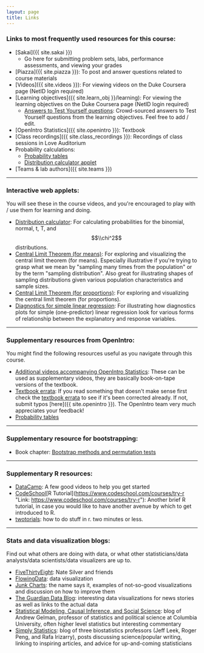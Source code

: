 ```yaml
---
layout: page
title: Links
---
```


### Links to most frequently used resources for this course:

* [Sakai]({{ site.sakai }})
    * Go here for submitting problem sets, labs, performance assessments, and viewing your grades
* [Piazza]({{ site.piazza }}): To post and answer questions related to course materials
* [Videos]({{ site.videos }}): For viewing videos on the Duke Coursera page (NetID login required)
* [Learning objectives]({{ site.learn_obj }}/learning): For viewing the learning objectives on the Duke Coursera page (NetID login required)
    * [Answers to Test Yourself questions](https://drive.google.com/?ddrp=1#folders/0B0Y2lFgS9uiDNWhyQjRTei1GbjA): Crowd-sourced answers to Test Yourself questions from the learning objectives. Feel free to add / edit.
* [OpenIntro Statistics]({{ site.openintro }}): Textbook
* [Class recordings]({{ site.class_recordings }}): Recordings of class sessions in Love Auditorium
* Probability calculations:
    * [Probability tables](https://www.openintro.org/download.php?file=os2_prob_tables&referrer=/stat/textbook.php)
    * [Distribution calculator applet](https://gallery.shinyapps.io/dist_calc/)
* [Teams & lab authors]({{ site.teams }})


* * *

### Interactive web applets: 

You will see these in the course videos, and you're encouraged to play with / use them for learning and doing.  

* [Distribution calculator](https://gallery.shinyapps.io/dist_calc/ "Link: https://gallery.shinyapps.io/dist_calc/"): For calculating probabilities for the binomial, normal, t, T, and $$\\chi^2$$ distributions.
* [Central Limit Theorem (for means)](https://gallery.shinyapps.io/CLT_mean/ "Link: https://gallery.shinyapps.io/CLT_mean/"): For exploring and visualizing the central limit theorem (for means). Especially illustrative if you're trying to grasp what we mean by "sampling many times from the population" or by the term "sampling distribution". Also great for illustrating shapes of sampling distributions given various population characteristics and sample sizes.
* [Central Limit Theorem (for proportions)](https://gallery.shinyapps.io/CLT_prop/ "Link: https://gallery.shinyapps.io/CLT_prop/"): For exploring and visualizing the central limit theorem (for proportions).
* [Diagnostics for simple linear regression](https://gallery.shinyapps.io/slr_diag/ "Link: https://gallery.shinyapps.io/slr_diag/"): For illustrating how diagnostics plots for simple (one-predictor) linear regression look for various forms of relationship between the explanatory and response variables.

* * *

### Supplementary resources from OpenIntro: 

You might find the following resources useful as you navigate through this course.  

* [Additional videos accompanying OpenIntro Statistics](http://www.openintro.org/stat/videos.php "Link: http://www.openintro.org/stat/videos.php"): These can be used as supplementary videos, they are basically book-on-tape versions of the textbook.
* [Textbook errata](https://docs.google.com/spreadsheets/d/12GQ8HE-h-4N3Uh8SgvhhDd4hEMUN-T8gX5uszM1tWs8/edit): If you read something that doesn't make sense first check the [textbook errata](https://docs.google.com/spreadsheets/d/12GQ8HE-h-4N3Uh8SgvhhDd4hEMUN-T8gX5uszM1tWs8/edit) to see if it's been corrected already. If not, submit typos [here]({{ site.openintro }}). The OpenIntro team very much appreciates your feedback!
* [Probability tables](https://www.openintro.org/download.php?file=os2_prob_tables&referrer=/stat/textbook.php)

* * *

### Supplementary resource for bootstrapping:

* Book chapter: [Bootstrap methods and permutation tests](http://content.bfwpub.com/webroot_pubcontent/Content/BCS_4/IPS7e/Student/Companion%20Chapters/ips_chap16.pdf "Link: http://content.bfwpub.com/webroot_pubcontent/Content/BCS_4/IPS7e/Student/Companion%20Chapters/ips_chap16.pdf")

* * *

### Supplementary R resources:

* [DataCamp](https://www.datacamp.com/): A few good videos to help you get started
* [CodeSchool](https://www.codeschool.com/courses/try-r "Link: https://www.codeschool.com/courses/try-r")[R Tutorial](https://www.codeschool.com/courses/try-r "Link: https://www.codeschool.com/courses/try-r"): Another brief R tutorial, in case you would like to have another avenue by which to get introduced to R. 
* [twotorials](http://www.twotorials.com/): how to do stuff in r. two minutes or less.

* * * 

### Stats and data visualization blogs:

Find out what others are doing with data, or what other statisticians/data analysts/data scientists/data visualizers are up to.  

* [FiveThirtyEight](http://fivethirtyeight.com/ "Link: http://fivethirtyeight.com/"): Nate Silver and friends
* [FlowingData](http://flowingdata.com/ "Link: http://flowingdata.com/"): data visualization
* [Junk Charts](http://junkcharts.typepad.com/ "Link: http://junkcharts.typepad.com/"): the name says it, examples of not-so-good visualizations and discussion on how to improve them
* [The Guardian Data Blog](http://www.guardian.co.uk/news/datablog "Link: http://www.guardian.co.uk/news/datablog"): interesting data visualizations for news stories as well as links to the actual data
* [Statistical Modeling, Causal Inference, and Social Science](http://andrewgelman.com/ "Link: http://andrewgelman.com/"): blog of Andrew Gelman, professor of statistics and political science at Columbia University,
often higher level statistics but interesting commentary
* [Simply Statistics](http://simplystatistics.org/): blog of three biostatistics professors (Jeff Leek, Roger Peng, and Rafa Irizarry), posts discussing science/popular writing, linking to inspiring articles, and advice for up-and-coming statisticians